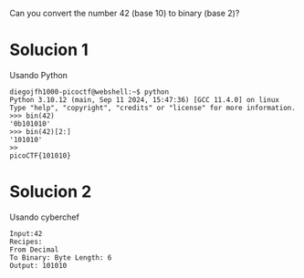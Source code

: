 Can you convert the number 42 (base 10) to binary (base 2)?
# Solucion 1
Usando Python
```
diegojfh1000-picoctf@webshell:~$ python
Python 3.10.12 (main, Sep 11 2024, 15:47:36) [GCC 11.4.0] on linux
Type "help", "copyright", "credits" or "license" for more information.
>>> bin(42)
'0b101010'
>>> bin(42)[2:]
'101010'
>>
picoCTF{101010}
```
# Solucion 2
Usando cyberchef
```
Input:42
Recipes:
From Decimal
To Binary: Byte Length: 6
Output: 101010
```

